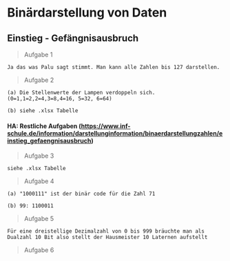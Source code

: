# Binärdarstellung von Daten

## Einstieg - Gefängnisausbruch
> Aufgabe 1

    Ja das was Palu sagt stimmt. Man kann alle Zahlen bis 127 darstellen.

> Aufgabe 2

    (a) Die Stellenwerte der Lampen verdoppeln sich. (0=1,1=2,2=4,3=8,4=16, 5=32, 6=64)

    (b) siehe .xlsx Tabelle

#### HA: Restliche Aufgaben (https://www.inf-schule.de/information/darstellunginformation/binaerdarstellungzahlen/einstieg_gefaengnisausbruch)

> Aufgabe 3

    siehe .xlsx Tabelle

> Aufgabe 4

    (a) "1000111" ist der binär code für die Zahl 71

    (b) 99: 1100011

> Aufgabe 5

    Für eine dreistellige Dezimalzahl von 0 bis 999 bräuchte man als Dualzahl 10 Bit also stellt der Hausmeister 10 Laternen aufstellt

> Aufgabe 6

    